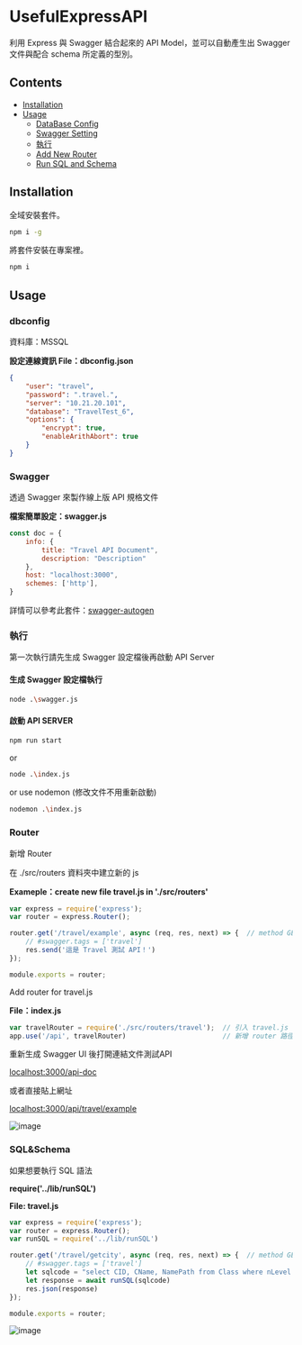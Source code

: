 # UsefulExpressAPI

利用 Express 與 Swagger 結合起來的 API Model，並可以自動產生出 Swagger 文件與配合 schema 所定義的型別。

## Contents
- [Installation](#installation)
- [Usage](#usage)
  - [DataBase Config](#dbconfig)
  - [Swagger Setting](#Swagger)
  - [執行](#執行)
  - [Add New Router](#Router)
  - [Run SQL and Schema](#SQL&Schema)


## Installation
全域安裝套件。
```bash
npm i -g
```
將套件安裝在專案裡。
```bash
npm i
```
## Usage
### dbconfig
資料庫：MSSQL

**設定連線資訊 File：dbconfig.json**
```json
{
    "user": "travel",
    "password": ".travel.",
    "server": "10.21.20.101",
    "database": "TravelTest_6",
    "options": {
        "encrypt": true,
        "enableArithAbort": true
    }
}
```

### Swagger
透過 Swagger 來製作線上版 API 規格文件

**檔案簡單設定：swagger.js**
```js
const doc = {
    info: {
        title: "Travel API Document",
        description: "Description"
    },
    host: "localhost:3000",
    schemes: ['http'],
}
```
詳情可以參考此套件：[swagger-autogen](https://github.com/davibaltar/swagger-autogen)

### 執行
第一次執行請先生成 Swagger 設定檔後再啟動 API Server

#### **生成 Swagger 設定檔執行**
```bash
node .\swagger.js
```

#### **啟動 API SERVER**
```bash
npm run start
```
or
```bash
node .\index.js
```
or use nodemon (修改文件不用重新啟動)
```bash
nodemon .\index.js
```

### Router
新增 Router

在 ./src/routers 資料夾中建立新的 js

**Exameple：create new file travel.js in './src/routers'**
```js
var express = require('express');
var router = express.Router();

router.get('/travel/example', async (req, res, next) => {  // method GET
    // #swagger.tags = ['travel']
    res.send('這是 Travel 測試 API！')
});

module.exports = router;
```

Add router for travel.js

**File：index.js**
```js
var travelRouter = require('./src/routers/travel');  // 引入 travel.js
app.use('/api', travelRouter)                        // 新增 router 路徑
```
重新生成 Swagger UI 後打開連結文件測試API

[localhost:3000/api-doc](http://localhost:3000/api-doc)

或者直接貼上網址

[localhost:3000/api/travel/example](http://localhost:3000/api/travel/example)

![image](https://user-images.githubusercontent.com/49122960/109974869-f826dd00-7d34-11eb-8292-8213d10eff9c.png)

### SQL&Schema
如果想要執行 SQL 語法

**require('../lib/runSQL')**

**File: travel.js**
```js
var express = require('express');
var router = express.Router();
var runSQL = require('../lib/runSQL')

router.get('/travel/getcity', async (req, res, next) => {  // method GET
    // #swagger.tags = ['travel']
    let sqlcode = "select CID, CName, NamePath from Class where nLevel = 3" // 要執行的 SQL 語法
    let response = await runSQL(sqlcode)
    res.json(response)
});

module.exports = router;
```
![image](https://user-images.githubusercontent.com/49122960/109981207-a9307600-7d3b-11eb-92f4-d450a5f609a0.png)

